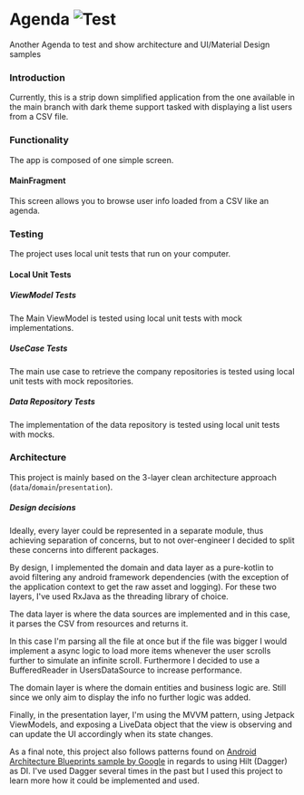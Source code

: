 # Agenda ![Test](https://github.com/GuillemRoca/github-browser-lab/workflows/CI/badge.svg?branch=test/all-about-users&event=push)
Another Agenda to test and show architecture and UI/Material Design samples

### Introduction

Currently, this is a strip down simplified application from the one available in the main branch with dark theme support tasked with displaying a list users from a CSV file.

### Functionality

The app is composed of one simple screen.

#### MainFragment

This screen allows you to browse user info loaded from a CSV like an agenda.

### Testing
The project uses local unit tests that run on your computer.

#### Local Unit Tests

##### ViewModel Tests
The Main ViewModel is tested using local unit tests with mock implementations.

##### UseCase Tests
The main use case to retrieve the company repositories is tested using local unit tests with mock repositories.

##### Data Repository Tests
The implementation of the data repository is tested using local unit tests with mocks.

### Architecture

This project is mainly based on the 3-layer clean architecture approach (`data`/`domain`/`presentation`).

##### Design decisions

Ideally, every layer could be represented in a separate module, thus achieving separation of concerns, but to not over-engineer I decided to split these concerns into different packages.

By design, I implemented the domain and data layer as a pure-kotlin to avoid filtering any android framework dependencies (with the exception of the application context to get the raw asset and logging). For these two layers, I've used RxJava as the threading library of choice.

The data layer is where the data sources are implemented and in this case, it parses the CSV from resources and returns it. 

In this case I'm parsing all the file at once but if the file was bigger I would implement a async logic to load more items whenever the user scrolls further to simulate an infinite scroll. Furthermore I decided to use a BufferedReader in UsersDataSource to increase performance.

The domain layer is where the domain entities and business logic are. Still since we only aim to display the info no further logic was added.

Finally, in the presentation layer, I'm using the MVVM pattern, using Jetpack ViewModels, and exposing a LiveData object that the view is observing and can update the UI accordingly when its state changes.

As a final note, this project also follows patterns found on [Android Architecture Blueprints sample by Google](https://github.com/googlesamples/android-architecture) in regards to using Hilt (Dagger) as DI. I've used Dagger several times in the past but I used this project to learn more how it could be implemented and used.

